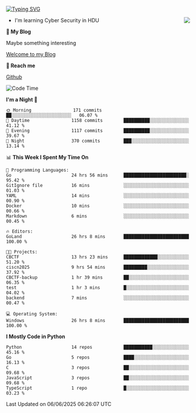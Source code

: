 [![Typing SVG](https://readme-typing-svg.herokuapp.com?font=Fira+Code&pause=1000&random=false&width=450&height=60&lines=Hello+%F0%9F%91%8B%F0%9F%8F%BB;I'm+JBNRZ)](https://git.io/typing-svg)

<a href="#">
  <img align="right" src="https://github-readme-stats.vercel.app/api?username=JBNRZ&show_icons=true&bg_color=15,f2f7fd,E0EAFC" />
</a>

- I'm learning Cyber Security in HDU

 **🌱 My Blog**

Maybe something interesting

[Welcome to my Blog](https://jbnrz.com.cn/)

 **💬 Reach me** 

[Github](https://github.com/JBNRZ)


<!--START_SECTION:waka-->
![Code Time](http://img.shields.io/badge/Code%20Time-1%2C225%20hrs%2055%20mins-blue)

**I'm a Night 🦉** 

```text
🌞 Morning                171 commits         ██░░░░░░░░░░░░░░░░░░░░░░░   06.07 % 
🌆 Daytime                1158 commits        ██████████░░░░░░░░░░░░░░░   41.12 % 
🌃 Evening                1117 commits        ██████████░░░░░░░░░░░░░░░   39.67 % 
🌙 Night                  370 commits         ███░░░░░░░░░░░░░░░░░░░░░░   13.14 % 
```


📊 **This Week I Spent My Time On** 

```text
💬 Programming Languages: 
Go                       24 hrs 56 mins      ████████████████████████░   95.42 % 
GitIgnore file           16 mins             ░░░░░░░░░░░░░░░░░░░░░░░░░   01.03 % 
YAML                     14 mins             ░░░░░░░░░░░░░░░░░░░░░░░░░   00.90 % 
Docker                   10 mins             ░░░░░░░░░░░░░░░░░░░░░░░░░   00.66 % 
Markdown                 6 mins              ░░░░░░░░░░░░░░░░░░░░░░░░░   00.45 % 

🔥 Editors: 
GoLand                   26 hrs 8 mins       █████████████████████████   100.00 % 

🐱‍💻 Projects: 
CBCTF                    13 hrs 23 mins      █████████████░░░░░░░░░░░░   51.20 % 
ciscn2025                9 hrs 54 mins       █████████░░░░░░░░░░░░░░░░   37.92 % 
CBCTF-backup             1 hr 39 mins        ██░░░░░░░░░░░░░░░░░░░░░░░   06.35 % 
test                     1 hr 3 mins         █░░░░░░░░░░░░░░░░░░░░░░░░   04.02 % 
backend                  7 mins              ░░░░░░░░░░░░░░░░░░░░░░░░░   00.47 % 

💻 Operating System: 
Windows                  26 hrs 8 mins       █████████████████████████   100.00 % 
```

**I Mostly Code in Python** 

```text
Python                   14 repos            ███████████░░░░░░░░░░░░░░   45.16 % 
Go                       5 repos             ████░░░░░░░░░░░░░░░░░░░░░   16.13 % 
C                        3 repos             ██░░░░░░░░░░░░░░░░░░░░░░░   09.68 % 
JavaScript               3 repos             ██░░░░░░░░░░░░░░░░░░░░░░░   09.68 % 
TypeScript               1 repo              █░░░░░░░░░░░░░░░░░░░░░░░░   03.23 % 
```




 Last Updated on 06/06/2025 06:26:07 UTC
<!--END_SECTION:waka-->
